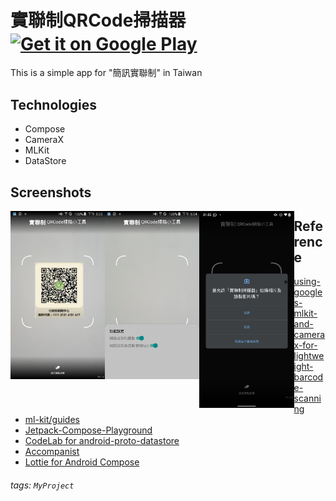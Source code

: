 # 實聯制QRCode掃描器<a href="https://play.google.com/store/apps/details?id=com.tonynowater.qr_scanner_to_sms"><img alt="Get it on Google Play" src="https://play.google.com/intl/en_us/badges/images/generic/en-play-badge.png" height=60px align="center"/></a>

This is a simple app for "簡訊實聯制" in Taiwan

## Technologies
- Compose
- CameraX
- MLKit
- DataStore

## Screenshots
<img src="fastlane/metadata/android/zh-TW/images/phoneScreenshots/1_zh-TW.png" width="30%" align="left">
<img src="fastlane/metadata/android/zh-TW/images/phoneScreenshots/2_zh-TW.png" width="30%" align="left">
<img src="fastlane/metadata/android/zh-TW/images/phoneScreenshots/3_zh-TW.png" width="30%" align="left">

## Reference
- [using-googles-mlkit-and-camerax-for-lightweight-barcode-scanning](https://beakutis.medium.com/using-googles-mlkit-and-camerax-for-lightweight-barcode-scanning-bb2038164cdc)
- [ml-kit/guides](https://developers.google.com/ml-kit/guides)
- [Jetpack-Compose-Playground](https://foso.github.io/Jetpack-Compose-Playground/material/switch/)
- [CodeLab for android-proto-datastore](https://developer.android.com/codelabs/android-proto-datastore#0)
- [Accompanist](https://github.com/google/accompanist)
- [Lottie for Android Compose](https://github.com/airbnb/lottie/blob/master/android-compose.md)

###### tags: `MyProject`